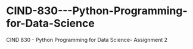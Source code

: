 # CIND-830---Python-Programming-for-Data-Science
CIND 830 - Python Programming for Data Science- Assignment 2

